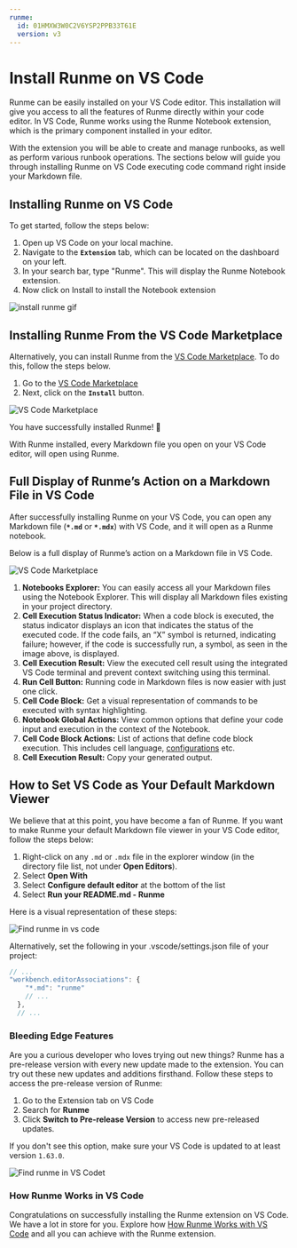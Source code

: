 ```yaml
---
runme:
  id: 01HMXW3W0C2V6YSP2PPB33T61E
  version: v3
---
```


# Install Runme on VS Code

Runme can be easily installed on your VS Code editor.  This installation will give you access to all the features of Runme directly within your code editor. In VS Code, Runme works using the Runme Notebook extension, which is the primary component installed in your editor.

With the extension you will be able to create and manage runbooks, as well as perform various runbook operations.
The sections below will guide you through installing Runme on VS Code executing code command right inside your Markdown file.

## **Installing Runme on VS Code**

To get started, follow the steps below:

1. Open up VS Code on your local machine.
2. Navigate to the **`Extension`** tab, which can be located on the dashboard on your left.
3. In your search bar, type "Runme". This will display the Runme Notebook extension.
4. Now click on Install to install the Notebook extension

![install runme gif](../../static/img/install.gif)

## Installing Runme From the VS Code Marketplace

Alternatively, you can install Runme from the [VS Code Marketplace](https://marketplace.visualstudio.com/items?itemName=stateful.runme). To do this, follow the steps below.

1. Go to the [VS Code Marketplace](https://marketplace.visualstudio.com/items?itemName=stateful.runme)
2. Next, click on the **`Install`** button.

![VS Code Marketplace](../../static/img/installation-page/VSCodemarketplace.png)

You have successfully installed Runme! 🎉 

With Runme installed, every Markdown file you open on your VS Code editor, will open using Runme.

## Full Display of Runme’s Action on a Markdown File in VS Code

After successfully installing Runme on your VS Code, you can open any Markdown file (**`*.md`** or **`*.mdx`**) with VS Code, and it will open as a Runme notebook.

Below is a full display of Runme’s action on a Markdown file in VS Code.

![VS Code Marketplace](../../static/img/installation-page/runme-for-vscode.png)

1. **Notebooks Explorer:** You can easily access all your Markdown files using the Notebook Explorer. This will display all Markdown files existing in your project directory.
2. **Cell Execution Status Indicator:** When a code block is executed, the status indicator displays an icon that indicates the status of the executed code. If the code fails, an “X” symbol is returned, indicating failure; however, if the code is successfully run, a symbol, as seen in the image above, is displayed.
3. **Cell Execution Result:** View the executed cell result using the integrated VS Code terminal and prevent context switching using this terminal.
4. **Run Cell Button:** Running code in Markdown files is now easier with just one click.
5. **Cell Code Block:** Get a visual representation of commands to be executed with syntax highlighting.
6. **Notebook Global Actions:** View common options that define your code input and execution in the context of the Notebook.
7. **Cell Code Block Actions:** List of actions that define code block execution. This includes cell language, [configurations](../configuration/index.md) etc.
8. **Cell Execution Result:**  Copy your generated output.

## How to Set VS Code as Your Default Markdown Viewer

We believe that at this point, you have become a fan of Runme. If you want to make Runme your default Markdown file viewer in your VS Code editor, follow the steps below:

1. Right-click on any `.md` or `.mdx` file in the explorer window (in the directory file list, not under **Open Editors**).
2. Select **Open With**
3. Select **Configure default editor** at the bottom of the list
4. Select **Run your README.md - Runme**

Here is a visual representation of these steps:

![Find runme in vs code](../../static/img/switch-notebook-viewers.gif)

Alternatively, set the following in your .vscode/settings.json file of your project:

```javascript {"id":"01HMXWAXX8WA6KTQPG7QNR43MV"}
// ...
"workbench.editorAssociations": {
    "*.md": "runme"
    // ...
  },
  // ...
```

### **Bleeding Edge Features**

Are you a curious developer who loves trying out new things? Runme has a pre-release version with every new update made to the extension. You can try out these new updates and additions firsthand. Follow these steps to access the pre-release version of Runme:

1. Go to the Extension tab on VS Code
2. Search for **Runme**
3. Click **Switch to Pre-release Version** to access new pre-released updates.

If you don't see this option, make sure your VS Code is updated to at least version `1.63.0`.

![Find runme in VS Codet](../../static/img/bleed-edge-feature.png)

### How Runme Works in VS Code

Congratulations on successfully installing the Runme extension on VS Code. We have a lot in store for you. Explore how  [How Runme Works with VS Code](../how-runme-works/vscode.md) and all you can achieve with the Runme extension.
